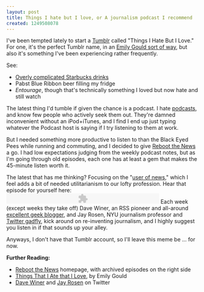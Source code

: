 ```yaml
---
layout: post
title: Things I hate but I love, or A journalism podcast I recommend
created: 1249508078
---
```

I've been tempted lately to start a <A href="http://www.tumblr.com/" target="_blank">Tumblr</a> called "Things I Hate But I Love." For one, it's the perfect Tumblr name, in an <a href="http://thingsiatethatilove.tumblr.com/" target="_blank">Emily Gould sort of way</a>, but also it's something I've been experiencing rather frequently.

See:
<ul>
<li><a href="http://morisy.com/review_starbucks_hoffachino">Overly complicated Starbucks drinks</a></li>
<li>Pabst Blue Ribbon beer filling my fridge</li>
<li><i>Entourage</i>, though that's technically something I loved but now hate and still watch</li>
</ul>

The latest thing I'd tumble if given the chance is a podcast. I hate <a href="http://morisy.com/tags/podcasting">podcasts</a>, and know few people who actively seek them out. They're damned inconvenient without an iPod+iTunes, and I find I end up just typing whatever the Podcast host is saying if I try listening to them at work.

But I needed something more productive to listen to than the Black Eyed Pees while running and commuting, and I decided to give <a href="http://rebootnews.com/" target="_blank">Reboot the News</a> a go. I had low expectations judging from the weekly podcast notes, but as I'm going through old episodes, each one has at least a gem that makes the 45-minute listen worth it.

The latest that has me thinking? Focusing on the "<a href="http://rebootnews.com/2009/08/03/00024.html" target="_blank">user of news</a>," which I feel adds a bit of needed utilitarianism to our lofty profession. Hear that episode for yourself here:
<embed type="application/x-shockwave-flash" src="http://www.google.com/reader/ui/3247397568-audio-player.swf?audioUrl=http://mp3.morningcoffeenotes.com/reboot09Aug03.mp3" width="400" height="27" allowscriptaccess="never" quality="best" bgcolor="#ffffff" wmode="window" flashvars="playerMode=embedded" />
Each week (except weeks they take off) Dave Winer, an RSS pioneer and all-around <a href="http://www.scripting.com/" target="_blank">excellent geek blogger</a>, and Jay Rosen, NYU journalism professor and <a href="http://twitter.com/jayrosen_nyu" target="_blank">Twitter gadfly</a>, kick around on re-inventing journalism, and I highly suggest you listen in if that sounds up your alley.

 Anyways, I don't have that Tumblr account, so I'll leave this meme be ... for now.

<b>Further Reading:</b>
<ul>
<li><a href="http://rebootnews.com/">Reboot the News</a> homepage, with archived episodes on the right side</li>
<li><a href="http://thingsiatethatilove.tumblr.com/" target="_blank">Things That I Ate that I Love</a>, by Emily Gould</li>
<li><a href="http://twitter.com/daveWiner">Dave Winer</a> and <a href="http://twitter.com/jayrosen_nyu" target="_blank">Jay Rosen</a> on Twitter</li></ul>
